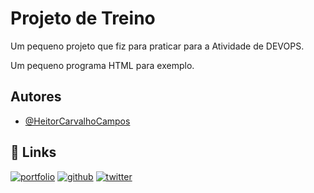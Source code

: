 # Projeto de Treino

Um pequeno projeto que fiz para praticar para a Atividade de DEVOPS.

Um pequeno programa HTML para exemplo.

## Autores

- [@HeitorCarvalhoCampos](https://github.com/HeitorCarvalhoCampos)

## 🔗 Links

[![portfolio](https://img.shields.io/badge/my_portfolio-000?style=for-the-badge&logo=ko-fi&logoColor=white)](https://katherineoelsner.com/)
[![github](https://img.shields.io/badge/github-1DA1F2?style=for-the-badge&logo=github&logoColor=white&color=000000)](https://github.com/HeitorCarvalhoCampos/Treino.git)
[![twitter](https://img.shields.io/badge/twitter-1DA1F2?style=for-the-badge&logo=twitter&logoColor=white)](https://twitter.com/)

